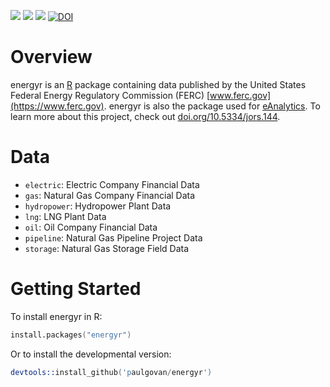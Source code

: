 ![](http://www.r-pkg.org/badges/version/energyr)
![](http://cranlogs.r-pkg.org/badges/grand-total/energyr)
![](http://cranlogs.r-pkg.org/badges/energyr)
[![DOI](https://zenodo.org/badge/DOI/10.5281/zenodo.1145429.svg)](https://doi.org/10.5281/zenodo.1145429)

# Overview
energyr is an [R](https://www.r-project.org) package containing data published by the United States Federal Energy Regulatory Commission (FERC) [www.ferc.gov](https://www.ferc.gov). energyr is also the package used for [eAnalytics](http://paulgovan.github.io/eAnalytics/). To learn more about this project, check out [doi.org/10.5334/jors.144](http://doi.org/10.5334/jors.144).

# Data
* `electric`: Electric Company Financial Data
* `gas`: Natural Gas Company Financial Data
* `hydropower`: Hydropower Plant Data
* `lng`: LNG Plant Data
* `oil`: Oil Company Financial Data
* `pipeline`: Natural Gas Pipeline Project Data
* `storage`: Natural Gas Storage Field Data

# Getting Started
To install energyr in R:

```S
install.packages("energyr")
```

Or to install the developmental version:

```S
devtools::install_github('paulgovan/energyr')
```
